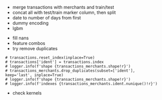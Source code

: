 * merge transactions with merchants and train/test
* concat all with test/train marker column, then split
* date to number of days from first
* dummy encoding
* lgbm
- fill nans
- feature combos
- try remove duplicates
```        
# transactions.reset_index(inplace=True)
# transactions['ident'] = transactions.index
# logger.info(f'shape {transactions_merchants.shape!r}')
# transactions_merchants.drop_duplicates(subset=['ident'], keep='last', inplace=True)
# logger.info(f'shape {transactions_merchants.shape!r}')
# logger.info(f'indexes {transactions_merchants.ident.nunique()!r}')
```
- check kernels